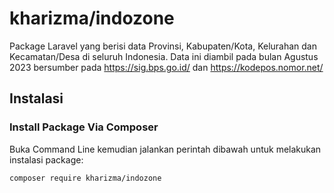 # kharizma/indozone

Package Laravel yang berisi data Provinsi, Kabupaten/Kota, Kelurahan dan Kecamatan/Desa di seluruh Indonesia.
Data ini diambil pada bulan Agustus 2023 bersumber pada https://sig.bps.go.id/ dan https://kodepos.nomor.net/

## Instalasi

### Install Package Via Composer
Buka Command Line kemudian jalankan perintah dibawah untuk melakukan instalasi package:
```
composer require kharizma/indozone
```
